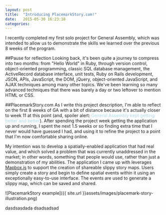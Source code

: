 ```yaml
---
layout: post
title:  "Introducing PlacemarkStory.com!"
date:   2015-05-30 16:23:18
categories:
---
```


I recently completed my first solo project for General Assembly, which was intended to allow us to demonstrate the skills we learned over the previous 8 weeks of the program.

##Pause for reflection
Looking back, it's been quite a journey to compress into two months: from "Hello World" in Ruby, through version control, object-oriented programming, classic SQL database management, the ActiveRecord database interface, unit tests, Ruby on Rails development, JSON, APIs, JavaScript, the DOM, jQuery, object-oriented JavaScript, and AJAX techniques among many other topics. We've been learning so many advanced techniques that there was barely a day or two leftover to mention HTML or CSS.

##PlacemarkStory.com
As I write this project description, I'm able to reflect on the first 8 weeks of GA with a bit of distance because it's actually closer to week 11 at this point (and, spoiler alert: <span style="color:lightblue">General Assembly kept getting better and better</span>). After spending the project week getting the application up and running, I spent the next 1.5 weeks or so finding extra time that I never would have guessed I had, and using it to refine the project to a point that I'm now comfortable sharing online.

My intention was to develop a spatially-enabled application that had real value, and which solved a problem that was currently unaddressed in the market; in other words, something that people would use, rather than just a demonstration of my abilities. The application I came up with leverages [Mapbox.js](https://www.mapbox.com/mapbox.js/api/) to support the creation of shareable slippy story maps. Users simply create a story and begin to define spatial events within it using an exceptionally easy-to-use interface. The events are used to generate a slippy map, which can be saved and shared.

![PlacemarkStory example]({{ site.url }}assets/images/placemark-story-illustration.png)

dasdsasdada
dsadsadsad





